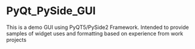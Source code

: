 # PyQt_PySide_GUI
This is a demo GUI using PyQT5/PySide2 Framework. Intended to provide samples of widget uses and formatting based on experience from work projects
